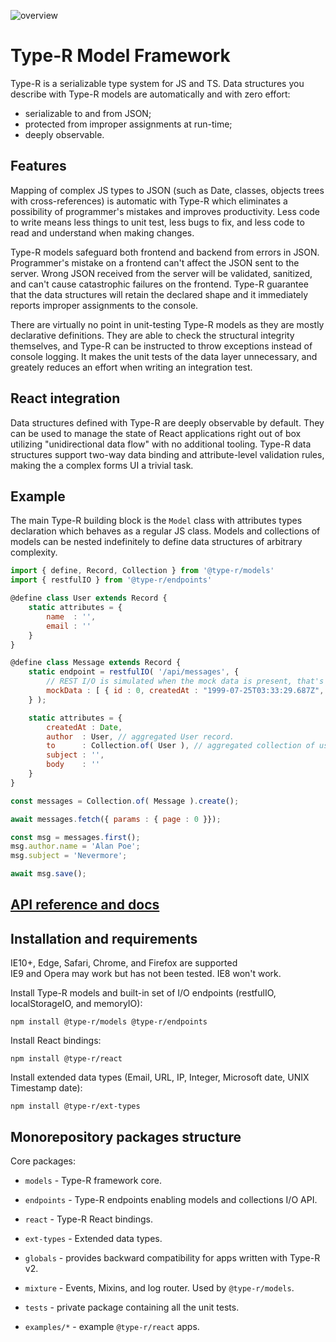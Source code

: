 ![overview](docs/images/overview.png)

# Type-R Model Framework

Type-R is a serializable type system for JS and TS. Data structures you describe with Type-R models are automatically and with zero effort:

- serializable to and from JSON;
- protected from improper assignments at run-time;
- deeply observable.

## Features 

Mapping of complex JS types to JSON (such as Date, classes, objects trees with cross-references) is automatic with Type-R which eliminates a possibility of programmer's mistakes and improves productivity. Less code to write means less things to unit test, less bugs to fix, and less code to read and understand when making changes.

Type-R models safeguard both frontend and backend from errors in JSON. Programmer's mistake on a frontend can't affect the JSON sent to the server. Wrong JSON received from the server will be validated, sanitized, and can't cause catastrophic failures on the frontend. Type-R guarantee that the data structures will retain the declared shape and it immediately reports improper assignments to the console.

There are virtually no point in unit-testing Type-R models as they are mostly declarative definitions. They are able to check the structural integrity themselves, and Type-R can be instructed to throw exceptions instead of console logging. It makes the unit tests of the data layer unnecessary, and greately reduces an effort when writing an integration test.

## React integration

Data structures defined with Type-R are deeply observable by default. They can be used to manage the state of React applications right out of box utilizing "unidirectional data flow" with no additional tooling. Type-R data structures support two-way data binding and attribute-level validation rules, making the a complex forms UI a trivial task.

## Example

The main Type-R building block is the `Model` class with attributes types declaration which behaves as a regular JS class. Models and collections of models can be nested indefinitely to define data structures of arbitrary complexity.

```javascript
import { define, Record, Collection } from '@type-r/models'
import { restfulIO } from '@type-r/endpoints'

@define class User extends Record {
    static attributes = {
        name  : '',
        email : ''
    }
}

@define class Message extends Record {
    static endpoint = restfulIO( '/api/messages', {
        // REST I/O is simulated when the mock data is present, that's how you start.
        mockData : [ { id : 0, createdAt : "1999-07-25T03:33:29.687Z", author : {}, to : [] }]
    } );

    static attributes = {
        createdAt : Date,
        author  : User, // aggregated User record.
        to      : Collection.of( User ), // aggregated collection of users
        subject : '',
        body    : ''
    }
}

const messages = Collection.of( Message ).create();

await messages.fetch({ params : { page : 0 }});

const msg = messages.first();
msg.author.name = 'Alan Poe';
msg.subject = 'Nevermore';

await msg.save();
```

## [API reference and docs](https://volijs.github.io/Type-R/)

## Installation and requirements

<aside class="success">IE10+, Edge, Safari, Chrome, and Firefox are supported</aside>

<aside class="warning">IE9 and Opera may work but has not been tested. IE8 won't work.</aside>

Install Type-R models and built-in set of I/O endpoints (restfulIO, localStorageIO, and memoryIO):

`npm install @type-r/models @type-r/endpoints`

Install React bindings:

`npm install @type-r/react`

Install extended data types (Email, URL, IP, Integer, Microsoft date, UNIX Timestamp date):

`npm install @type-r/ext-types`

## Monorepository packages structure

Core packages:

- `models` - Type-R framework core.
- `endpoints` - Type-R endpoints enabling models and collections I/O API.
- `react` - Type-R React bindings.
- `ext-types` - Extended data types.

- `globals` - provides backward compatibility for apps written with Type-R v2.

- `mixture` - Events, Mixins, and log router. Used by `@type-r/models`.
- `tests` - private package containing all the unit tests.
- `examples/*` - example `@type-r/react` apps.